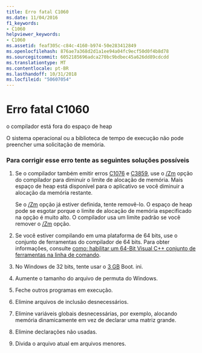 ```yaml
---
title: Erro fatal C1060
ms.date: 11/04/2016
f1_keywords:
- C1060
helpviewer_keywords:
- C1060
ms.assetid: feaf305c-c84c-4160-b974-50e283412849
ms.openlocfilehash: 876ae7a368d2d1a1ee94a04fc9ecf50d0f4b8d78
ms.sourcegitcommit: 6052185696adca270bc9bdbec45a626dd89cdcdd
ms.translationtype: MT
ms.contentlocale: pt-BR
ms.lasthandoff: 10/31/2018
ms.locfileid: "50607054"
---
```

# <a name="fatal-error-c1060"></a>Erro fatal C1060

o compilador está fora do espaço de heap

O sistema operacional ou a biblioteca de tempo de execução não pode preencher uma solicitação de memória.

### <a name="to-fix-this-error-try-the-following-possible-solutions"></a>Para corrigir esse erro tente as seguintes soluções possíveis

1. Se o compilador também emitir erros [C1076](../../error-messages/compiler-errors-1/fatal-error-c1076.md) e [C3859](../../error-messages/compiler-errors-2/compiler-error-c3859.md), use o [/Zm](../../build/reference/zm-specify-precompiled-header-memory-allocation-limit.md) opção do compilador para diminuir o limite de alocação de memória. Mais espaço de heap está disponível para o aplicativo se você diminuir a alocação da memória restante.

   Se o [/Zm](../../build/reference/zm-specify-precompiled-header-memory-allocation-limit.md) opção já estiver definida, tente removê-lo. O espaço de heap pode se esgotar porque o limite de alocação de memória especificado na opção é muito alto. O compilador usa um limite padrão se você remover o [/Zm](../../build/reference/zm-specify-precompiled-header-memory-allocation-limit.md) opção.

1. Se você estiver compilando em uma plataforma de 64 bits, use o conjunto de ferramentas do compilador de 64 bits. Para obter informações, consulte [como: habilitar um 64-Bit Visual C++ conjunto de ferramentas na linha de comando](../../build/how-to-enable-a-64-bit-visual-cpp-toolset-on-the-command-line.md).

1. No Windows de 32 bits, tente usar o [3 GB](https://support.microsoft.com/help/833721/available-switch-options-for-the-windows-xp-and-the-windows-server-200) Boot. ini.

1. Aumente o tamanho do arquivo de permuta do Windows.

1. Feche outros programas em execução.

1. Elimine arquivos de inclusão desnecessários.

1. Elimine variáveis globais desnecessárias, por exemplo, alocando memória dinamicamente em vez de declarar uma matriz grande.

1. Elimine declarações não usadas.

9. Divida o arquivo atual em arquivos menores.